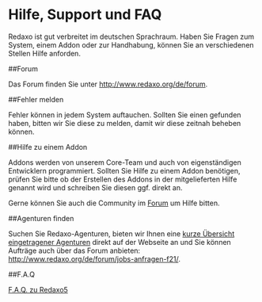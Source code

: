 # Hilfe, Support und FAQ

Redaxo ist gut verbreitet im deutschen Sprachraum. Haben Sie Fragen zum System, einem Addon oder zur Handhabung, können Sie an verschiedenen Stellen Hilfe anforden.

##Forum

Das Forum finden Sie unter http://www.redaxo.org/de/forum. 

##Fehler melden

Fehler können in jedem System auftauchen. Sollten Sie einen gefunden haben, bitten wir Sie diese zu melden, damit wir diese zeitnah beheben können. 

##Hilfe zu einem Addon

Addons werden von unserem Core-Team und auch von eigenständigen Entwicklern programmiert. Sollten Sie Hilfe zu einem Addon benötigen, prüfen Sie bitte ob der Erstellen des Addons in der mitgelieferten Hilfe genannt wird und schreiben Sie diesen ggf. direkt an.

Gerne können Sie auch die Community im [Forum](http://www.redaxo.org/de/forum/) um Hilfe bitten. 

##Agenturen finden

Suchen Sie Redaxo-Agenturen, bieten wir Ihnen eine [kurze Übersicht eingetragener Agenturen](http://www.redaxo.org/de/redaxo/agenturen-support/) direkt auf der Webseite an und Sie können Aufträge auch über das Forum anbieten: http://www.redaxo.org/de/forum/jobs-anfragen-f21/.

##F.A.Q

[F.A.Q. zu Redaxo5](http://www.redaxo.org/de/wiki/index.php?n=R5.FAQ)
